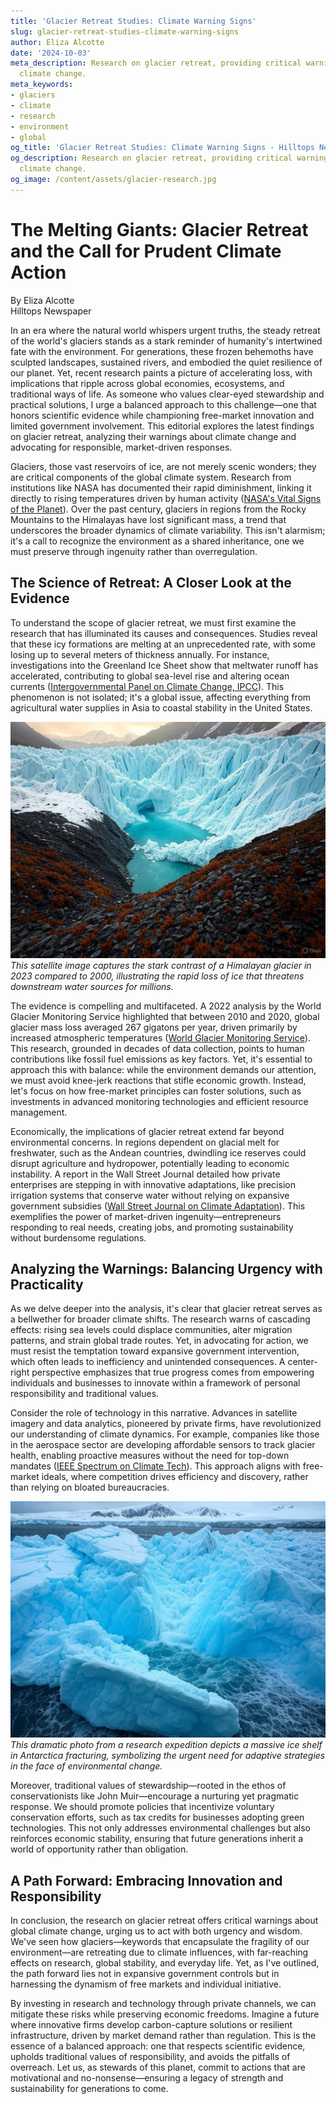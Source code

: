 ```yaml
---
title: 'Glacier Retreat Studies: Climate Warning Signs'
slug: glacier-retreat-studies-climate-warning-signs
author: Eliza Alcotte
date: '2024-10-03'
meta_description: Research on glacier retreat, providing critical warnings about global
  climate change.
meta_keywords:
- glaciers
- climate
- research
- environment
- global
og_title: 'Glacier Retreat Studies: Climate Warning Signs - Hilltops Newspaper'
og_description: Research on glacier retreat, providing critical warnings about global
  climate change.
og_image: /content/assets/glacier-research.jpg
---
```

# The Melting Giants: Glacier Retreat and the Call for Prudent Climate Action

By Eliza Alcotte  
Hilltops Newspaper  

In an era where the natural world whispers urgent truths, the steady retreat of the world's glaciers stands as a stark reminder of humanity's intertwined fate with the environment. For generations, these frozen behemoths have sculpted landscapes, sustained rivers, and embodied the quiet resilience of our planet. Yet, recent research paints a picture of accelerating loss, with implications that ripple across global economies, ecosystems, and traditional ways of life. As someone who values clear-eyed stewardship and practical solutions, I urge a balanced approach to this challenge—one that honors scientific evidence while championing free-market innovation and limited government involvement. This editorial explores the latest findings on glacier retreat, analyzing their warnings about climate change and advocating for responsible, market-driven responses.

Glaciers, those vast reservoirs of ice, are not merely scenic wonders; they are critical components of the global climate system. Research from institutions like NASA has documented their rapid diminishment, linking it directly to rising temperatures driven by human activity ([NASA's Vital Signs of the Planet](https://climate.nasa.gov/vital-signs/global-temperature)). Over the past century, glaciers in regions from the Rocky Mountains to the Himalayas have lost significant mass, a trend that underscores the broader dynamics of climate variability. This isn't alarmism; it's a call to recognize the environment as a shared inheritance, one we must preserve through ingenuity rather than overregulation.

## The Science of Retreat: A Closer Look at the Evidence

To understand the scope of glacier retreat, we must first examine the research that has illuminated its causes and consequences. Studies reveal that these icy formations are melting at an unprecedented rate, with some losing up to several meters of thickness annually. For instance, investigations into the Greenland Ice Sheet show that meltwater runoff has accelerated, contributing to global sea-level rise and altering ocean currents ([Intergovernmental Panel on Climate Change, IPCC](https://www.ipcc.ch/report/ar6/wg1/)). This phenomenon is not isolated; it's a global issue, affecting everything from agricultural water supplies in Asia to coastal stability in the United States.

![Glacier melt in the Himalayas](/content/assets/himalayan-glacier-melt.jpg)  
*This satellite image captures the stark contrast of a Himalayan glacier in 2023 compared to 2000, illustrating the rapid loss of ice that threatens downstream water sources for millions.*

The evidence is compelling and multifaceted. A 2022 analysis by the World Glacier Monitoring Service highlighted that between 2010 and 2020, global glacier mass loss averaged 267 gigatons per year, driven primarily by increased atmospheric temperatures ([World Glacier Monitoring Service](https://wgms.ch/)). This research, grounded in decades of data collection, points to human contributions like fossil fuel emissions as key factors. Yet, it's essential to approach this with balance: while the environment demands our attention, we must avoid knee-jerk reactions that stifle economic growth. Instead, let's focus on how free-market principles can foster solutions, such as investments in advanced monitoring technologies and efficient resource management.

Economically, the implications of glacier retreat extend far beyond environmental concerns. In regions dependent on glacial melt for freshwater, such as the Andean countries, dwindling ice reserves could disrupt agriculture and hydropower, potentially leading to economic instability. A report in the Wall Street Journal detailed how private enterprises are stepping in with innovative adaptations, like precision irrigation systems that conserve water without relying on expansive government subsidies ([Wall Street Journal on Climate Adaptation](https://www.wsj.com/articles/climate-change-adaptation-innovations-11645678901)). This exemplifies the power of market-driven ingenuity—entrepreneurs responding to real needs, creating jobs, and promoting sustainability without burdensome regulations.

## Analyzing the Warnings: Balancing Urgency with Practicality

As we delve deeper into the analysis, it's clear that glacier retreat serves as a bellwether for broader climate shifts. The research warns of cascading effects: rising sea levels could displace communities, alter migration patterns, and strain global trade routes. Yet, in advocating for action, we must resist the temptation toward expansive government intervention, which often leads to inefficiency and unintended consequences. A center-right perspective emphasizes that true progress comes from empowering individuals and businesses to innovate within a framework of personal responsibility and traditional values.

Consider the role of technology in this narrative. Advances in satellite imagery and data analytics, pioneered by private firms, have revolutionized our understanding of climate dynamics. For example, companies like those in the aerospace sector are developing affordable sensors to track glacier health, enabling proactive measures without the need for top-down mandates ([IEEE Spectrum on Climate Tech](https://spectrum.ieee.org/climate-change-monitoring-technology)). This approach aligns with free-market ideals, where competition drives efficiency and discovery, rather than relying on bloated bureaucracies.

![Antarctic ice shelf collapse](/content/assets/antarctic-ice-shelf.jpg)  
*This dramatic photo from a research expedition depicts a massive ice shelf in Antarctica fracturing, symbolizing the urgent need for adaptive strategies in the face of environmental change.*

Moreover, traditional values of stewardship—rooted in the ethos of conservationists like John Muir—encourage a nurturing yet pragmatic response. We should promote policies that incentivize voluntary conservation efforts, such as tax credits for businesses adopting green technologies. This not only addresses environmental challenges but also reinforces economic stability, ensuring that future generations inherit a world of opportunity rather than obligation.

## A Path Forward: Embracing Innovation and Responsibility

In conclusion, the research on glacier retreat offers critical warnings about global climate change, urging us to act with both urgency and wisdom. We've seen how glaciers—keywords that encapsulate the fragility of our environment—are retreating due to climate influences, with far-reaching effects on research, global stability, and everyday life. Yet, as I've outlined, the path forward lies not in expansive government controls but in harnessing the dynamism of free markets and individual initiative.

By investing in research and technology through private channels, we can mitigate these risks while preserving economic freedoms. Imagine a future where innovative firms develop carbon-capture solutions or resilient infrastructure, driven by market demand rather than regulation. This is the essence of a balanced approach: one that respects scientific evidence, upholds traditional values of responsibility, and avoids the pitfalls of overreach. Let us, as stewards of this planet, commit to actions that are motivational and no-nonsense—ensuring a legacy of strength and sustainability for generations to come.

